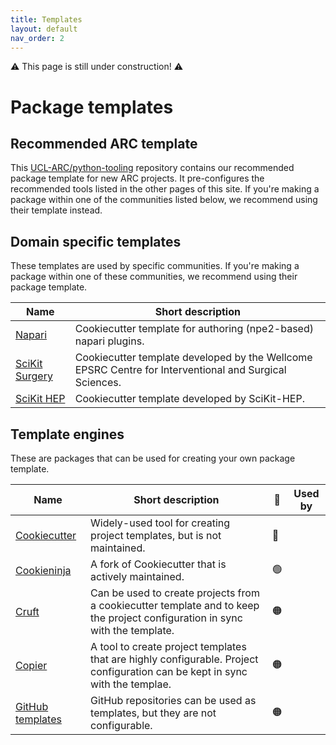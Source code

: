 ```yaml
---
title: Templates
layout: default
nav_order: 2
---
```


⚠️ This page is still under construction! ⚠️

# Package templates

## Recommended ARC template

This [UCL-ARC/python-tooling](https://github.com/UCL-ARC/python-tooling) repository contains our recommended package template for new ARC projects.
It pre-configures the recommended tools listed in the other pages of this site.
If you're making a package within one of the communities listed below, we recommend using their template instead.

## Domain specific templates

These templates are used by specific communities.
If you're making a package within one of these communities, we recommend using their package template.

| Name                                                               | Short description                                                                                      |
| ------------------------------------------------------------------ | ------------------------------------------------------------------------------------------------------ |
| [Napari](https://github.com/napari/cookiecutter-napari-plugin)     | Cookiecutter template for authoring (npe2-based) napari plugins.                                       |
| [SciKit Surgery](https://github.com/SciKit-Surgery/PythonTemplate) | Cookiecutter template developed by the Wellcome EPSRC Centre for Interventional and Surgical Sciences. |
| [SciKit HEP](https://github.com/scikit-hep/cookie)                 | Cookiecutter template developed by SciKit-HEP.                                                         |

## Template engines

These are packages that can be used for creating your own package template.

| Name                                                                                                                          | Short description                                                                                                            | 🚦  | Used by |
| ----------------------------------------------------------------------------------------------------------------------------- | ---------------------------------------------------------------------------------------------------------------------------- | ----- | :-: |
| [Cookiecutter](https://github.com/cookiecutter/cookiecutter)                                                                  | Widely-used tool for creating project templates, but is not maintained.                                                      | 🔴  | |
| [Cookieninja](https://github.com/cookieninja-generator/cookieninja)                                                           | A fork of Cookiecutter that is actively maintained.                                                                          | 🟢  | |
| [Cruft](https://github.com/cruft/cruft)                                                                                       | Can be used to create projects from a cookiecutter template and to keep the project configuration in sync with the template. | 🟠  | |
| [Copier](https://github.com/copier-org/copier)                                                                                | A tool to create project templates that are highly configurable. Project configuration can be kept in sync with the templae. | 🟠  | |
| [GitHub templates](https://docs.github.com/en/repositories/creating-and-managing-repositories/creating-a-template-repository) | GitHub repositories can be used as templates, but they are not configurable.                                                 | 🟠  | |
